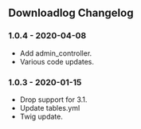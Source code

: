 ## Downloadlog Changelog

### 1.0.4 - 2020-04-08

- Add admin_controller.
- Various code updates.

### 1.0.3 - 2020-01-15

- Drop support for 3.1.
- Update tables.yml
- Twig update.
